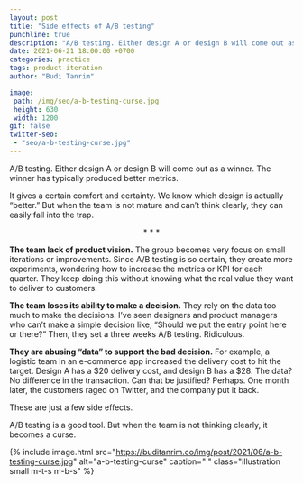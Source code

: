 ```yaml
---
layout: post
title: "Side effects of A/B testing"
punchline: true
description: "A/B testing. Either design A or design B will come out as a winner. The winner has typically produced better metrics."
date: 2021-06-21 18:00:00 +0700
categories: practice
tags: product-iteration
author: "Budi Tanrim"

image:
 path: /img/seo/a-b-testing-curse.jpg
 height: 630
 width: 1200
gif: false
twitter-seo: 
 - "seo/a-b-testing-curse.jpg"
---
```


A/B testing. Either design A or design B will come out as a winner. The winner has typically produced better metrics.

It gives a certain comfort and certainty. We know which design is actually “better.” But when the team is not mature and can’t think clearly, they can easily fall into the trap.

<center class="m-b-s m-t-s">* * *</center>

**The team lack of product vision.** The group becomes very focus on small iterations or improvements. Since A/B testing is so certain, they create more experiments, wondering how to increase the metrics or KPI for each quarter. They keep doing this without knowing what the real value they want to deliver to customers. 

**The team loses its ability to make a decision.** They rely on the data too much to make the decisions. I’ve seen designers and product managers who can’t make a simple decision like, “Should we put the entry point here or there?” Then, they set a three weeks A/B testing. Ridiculous.

**They are abusing “data” to support the bad decision.** For example, a logistic team in an e-commerce app increased the delivery cost to hit the target. Design A has a $20 delivery cost, and design B has a $28. The data? No difference in the transaction. Can that be justified? Perhaps. One month later, the customers raged on Twitter, and the company put it back.

These are just a few side effects.
 
A/B testing is a good tool. But when the team is not thinking clearly, it becomes a curse.


{% include image.html 
src="https://buditanrim.co/img/post/2021/06/a-b-testing-curse.jpg" 
alt="a-b-testing-curse" 
caption=" "
class="illustration small m-t-s m-b-s" %}